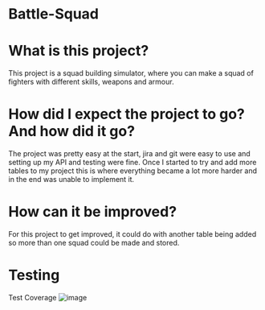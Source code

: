 # Battle-Squad

# What is this project?

This project is a squad building simulator, where you can make a squad of fighters with different skills, weapons and armour.

# How did I expect the project to go? And how did it go?

The project was pretty easy at the start, jira and git were easy to use and setting up my API and testing were fine. Once I started to try and add more tables to my project this is where everything became a lot more harder and in the end was unable to implement it.

# How can it be improved?

For this project to get improved, it could do with another table being added so more than one squad could be made and stored.

# Testing
Test Coverage
![image](https://user-images.githubusercontent.com/87449343/137515614-d35deb0d-c657-4858-b489-562755024a2b.png)
